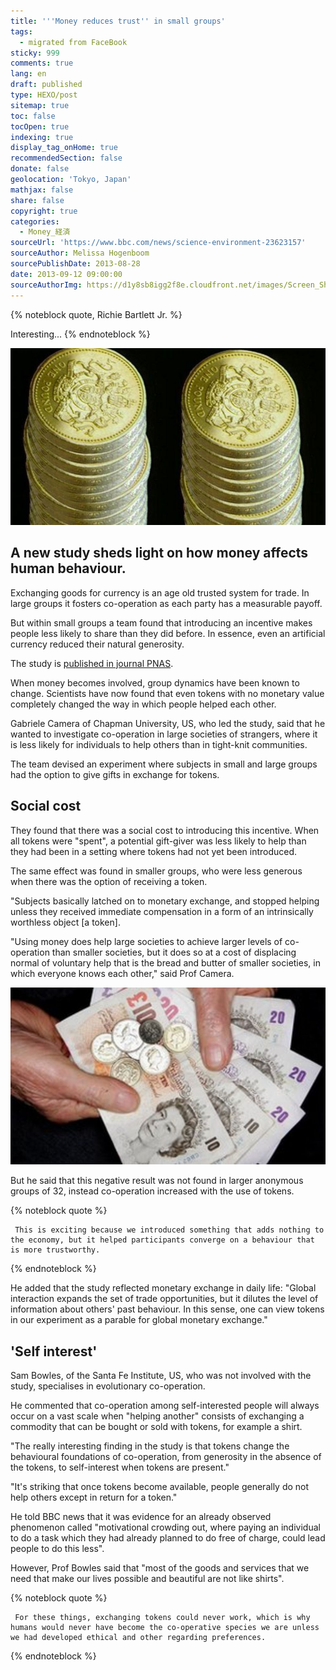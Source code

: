 ```yaml
---
title: '''Money reduces trust'' in small groups'
tags:
  - migrated from FaceBook
sticky: 999
comments: true
lang: en
draft: published
type: HEXO/post
sitemap: true
toc: false
tocOpen: true
indexing: true
display_tag_onHome: true
recommendedSection: false
donate: false
geolocation: 'Tokyo, Japan'
mathjax: false
share: false
copyright: true
categories:
  - Money_経済
sourceUrl: 'https://www.bbc.com/news/science-environment-23623157'
sourceAuthor: Melissa Hogenboom
sourcePublishDate: 2013-08-28
date: 2013-09-12 09:00:00
sourceAuthorImg: https://d1y8sb8igg2f8e.cloudfront.net/images/Screen_Shot_2018-06-27_at_3.00.55_PM.original.png
---
```



{% noteblock quote, Richie Bartlett Jr. %}

Interesting...
{% endnoteblock %}


 ![People were more generous when there was no economic incentive](./Money-reduces-trust-in-small-groups/_69456076_coins.jpg)

## A new study sheds light on how money affects human behaviour.
 Exchanging goods for currency is an age old trusted system for trade. In large groups it fosters co-operation as each party has a measurable payoff.

 But within small groups a team found that introducing an incentive makes people less likely to share than they did before. In essence, even an artificial currency reduced their natural generosity.

 The study is [published in journal PNAS](http://www.pnas.org/cgi/doi/10.1073/pnas.1301888110).

 When money becomes involved, group dynamics have been known to change. Scientists have now found that even tokens with no monetary value completely changed the way in which people helped each other.

 Gabriele Camera of Chapman University, US, who led the study, said that he wanted to investigate co-operation in large societies of strangers, where it is less likely for individuals to help others than in tight-knit communities.

 The team devised an experiment where subjects in small and large groups had the option to give gifts in exchange for tokens.


## Social cost
 They found that there was a social cost to introducing this incentive. When all tokens were "spent", a potential gift-giver was less likely to help than they had been in a setting where tokens had not yet been introduced.

 The same effect was found in smaller groups, who were less generous when there was the option of receiving a token.

 "Subjects basically latched on to monetary exchange, and stopped helping unless they received immediate compensation in a form of an intrinsically worthless object [a token].

 "Using money does help large societies to achieve larger levels of co-operation than smaller societies, but it does so at a cost of displacing normal of voluntary help that is the bread and butter of smaller societies, in which everyone knows each other," said Prof Camera.

 ![Large groups trusted each other to co-operate when given a token](./Money-reduces-trust-in-small-groups/_69456832_002543043-1.jpg)

 But he said that this negative result was not found in larger anonymous groups of 32, instead co-operation increased with the use of tokens.

 {% noteblock quote %}

     This is exciting because we introduced something that adds nothing to the economy, but it helped participants converge on a behaviour that is more trustworthy.
 
 {% endnoteblock %}

 He added that the study reflected monetary exchange in daily life: "Global interaction expands the set of trade opportunities, but it dilutes the level of information about others' past behaviour. In this sense, one can view tokens in our experiment as a parable for global monetary exchange."


## 'Self interest'
 Sam Bowles, of the Santa Fe Institute, US, who was not involved with the study, specialises in evolutionary co-operation.

 He commented that co-operation among self-interested people will always occur on a vast scale when "helping another" consists of exchanging a commodity that can be bought or sold with tokens, for example a shirt.

 "The really interesting finding in the study is that tokens change the behavioural foundations of co-operation, from generosity in the absence of the tokens, to self-interest when tokens are present."

 "It's striking that once tokens become available, people generally do not help others except in return for a token."

 He told BBC news that it was evidence for an already observed phenomenon called "motivational crowding out, where paying an individual to do a task which they had already planned to do free of charge, could lead people to do this less".

 However, Prof Bowles said that "most of the goods and services that we need that make our lives possible and beautiful are not like shirts".

 {% noteblock quote %}

     For these things, exchanging tokens could never work, which is why humans would never have become the co-operative species we are unless we had developed ethical and other regarding preferences.
 
 {% endnoteblock %}